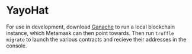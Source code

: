# YayoHat

For use in development, download [Ganache](https://www.trufflesuite.com/ganache) to run a local blockchain instance, which Metamask can then point towards. Then run `truffle migrate` to launch the various contracts and recieve their addresses in the console. 